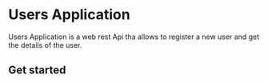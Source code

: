 # Users Application 

Users Application is a web rest Api tha allows to register a new user and get the details of the user.

## Get started
